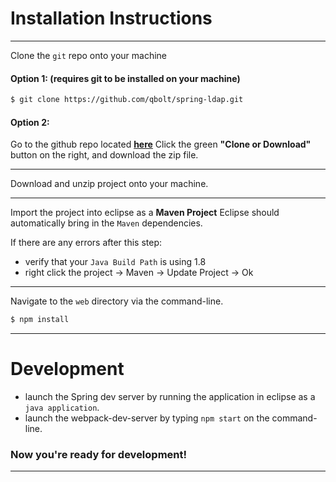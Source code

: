 # Installation Instructions

---

Clone the `git` repo onto your machine

#### Option 1:  (requires git to be installed on your machine)

```sh
$ git clone https://github.com/qbolt/spring-ldap.git
```
#### Option 2:

Go to the github repo located [**here**](https://github.com/qbolt/spring-ldap)
Click the green **"Clone or Download"** button on the right, and download the zip file.

---

Download and unzip project onto your machine.

---

Import the project into eclipse as a **Maven Project**
Eclipse should automatically bring in the `Maven` dependencies.

If there are any errors after this step:
- verify that your `Java Build Path` is using 1.8
- right click the project -> Maven -> Update Project -> Ok

---

Navigate to the `web` directory via the command-line.
```sh
$ npm install
```

---

# Development

- launch the Spring dev server by running the application in eclipse as a `java application`.
- launch the webpack-dev-server by typing `npm start` on the command-line.

### Now you're ready for development!
---
